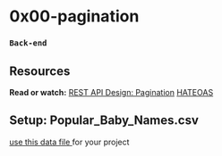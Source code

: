 # 0x00-pagination
### `Back-end`

## Resources
**Read or watch:**
[REST API Design: Pagination](https://www.moesif.com/blog/technical/api-design/REST-API-Design-Filtering-Sorting-and-Pagination/#pagination)
[HATEOAS](https://en.wikipedia.org/wiki/HATEOAS)

## Setup: Popular_Baby_Names.csv
[use this data file ](https://s3.amazonaws.com/alx-intranet.hbtn.io/uploads/misc/2020/5/7d3576d97e7560ae85135cc214ffe2b3412c51d7.csv?X-Amz-Algorithm=AWS4-HMAC-SHA256&X-Amz-Credential=AKIARDDGGGOUSBVO6H7D%2F20240903%2Fus-east-1%2Fs3%2Faws4_request&X-Amz-Date=20240903T000624Z&X-Amz-Expires=86400&X-Amz-SignedHeaders=host&X-Amz-Signature=13f3c548eee8195bcc2ff12b7e996e3e5232d4b842829b322a121a116158ee36) for your project
